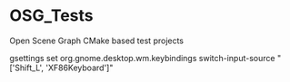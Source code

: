 # OSG_Tests

Open Scene Graph CMake based test projects

gsettings set org.gnome.desktop.wm.keybindings switch-input-source "['<Alt>Shift_L', 'XF86Keyboard']"
